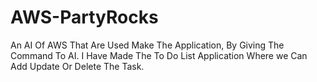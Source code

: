 # AWS-PartyRocks
An AI Of AWS That Are Used Make The Application, By Giving The Command To AI. I Have Made The To Do List Application Where we Can Add Update Or Delete The Task. 
